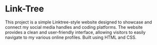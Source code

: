 # Link-Tree
This project is a simple Linktree-style website designed to showcase and connect my social media handles and coding platforms. The website provides a clean and user-friendly interface, allowing visitors to easily navigate to my various online profiles. Built using HTML and CSS.
